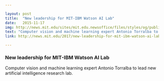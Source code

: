 ```yaml
---

layout: post
title:  "New leadership for MIT-IBM Watson AI Lab"
date:   2015-11-17
img: http://news.mit.edu/sites/mit.edu.newsoffice/files/styles/og/public/images/2017/MIT-IBM-antonio-torralba-2017.jpeg
text: "Computer vision and machine learning expert Antonio Torralba to lead new artificial intelligence research lab."
link: http://news.mit.edu/2017/new-leadership-for-mit-ibm-watson-ai-lab-antonio-torralba-0920

---
```


### New leadership for MIT-IBM Watson AI Lab

Computer vision and machine learning expert Antonio Torralba to lead new artificial intelligence research lab.
